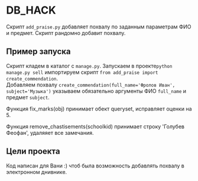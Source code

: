 # DB_HACK

Скрипт `add_praise.py` добавляет похвалу по заданным параметрам ФИО и предмет. Скрипт рандомно добавит похвалу.

## Пример запуска 
Скрипт кладем в каталог с `manage.py`. Запускаем  в проекте`python manage.py sell` импортируем скрипт `from add_praise import create_commendation`.<br> 
Добавляем похвалу  `create_commendation(full_name='Фролов Иван', subject='Музыка')` указываем обязательно аргументы ФИО `full_name` и предмет `subject`.

Функция fix_marks(obj) принимает обект queryset, исправляет оценки на 5.

Функция remove_chastisements(schoolkid) принимает строку 'Голубев Феофан', удаляяет все замечания.

## Цели проекта

Код написан для Вани :) чтоб была возможность добавлять похвалу в электронном днивнике.

